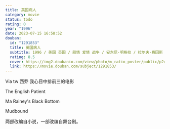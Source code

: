 ```yaml
---
title: 英国病人
category: movie
status: todo
rating: 0
year: "1996"
date: 2023-07-15 16:58:52
douban:
  id: "1291853"
  title: 英国病人
  subtitle: 1996 / 美国 英国 / 剧情 爱情 战争 / 安东尼·明格拉 / 拉尔夫·费因斯 朱丽叶·比诺什
  rating: 8.5
  cover: https://img2.doubanio.com/view/photo/m_ratio_poster/public/p2408623752.jpg
  link: https://movie.douban.com/subject/1291853/
---
```


Via tw 西乔 我心目中排前三的电影

The English Patient

Ma Rainey's Black Bottom

Mudbound

两部改编自小说，一部改编自舞台剧。